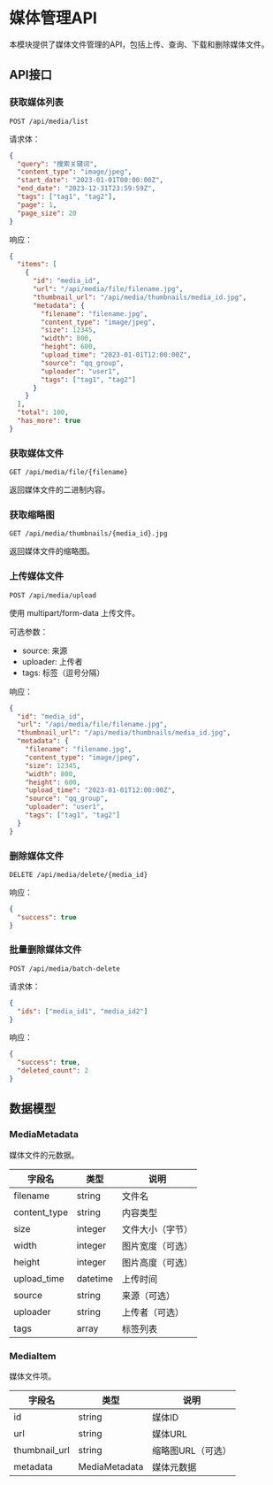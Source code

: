 # 媒体管理API

本模块提供了媒体文件管理的API，包括上传、查询、下载和删除媒体文件。

## API接口

### 获取媒体列表

```
POST /api/media/list
```

请求体：
```json
{
  "query": "搜索关键词",
  "content_type": "image/jpeg",
  "start_date": "2023-01-01T00:00:00Z",
  "end_date": "2023-12-31T23:59:59Z",
  "tags": ["tag1", "tag2"],
  "page": 1,
  "page_size": 20
}
```

响应：
```json
{
  "items": [
    {
      "id": "media_id",
      "url": "/api/media/file/filename.jpg",
      "thumbnail_url": "/api/media/thumbnails/media_id.jpg",
      "metadata": {
        "filename": "filename.jpg",
        "content_type": "image/jpeg",
        "size": 12345,
        "width": 800,
        "height": 600,
        "upload_time": "2023-01-01T12:00:00Z",
        "source": "qq_group",
        "uploader": "user1",
        "tags": ["tag1", "tag2"]
      }
    }
  ],
  "total": 100,
  "has_more": true
}
```

### 获取媒体文件

```
GET /api/media/file/{filename}
```

返回媒体文件的二进制内容。

### 获取缩略图

```
GET /api/media/thumbnails/{media_id}.jpg
```

返回媒体文件的缩略图。

### 上传媒体文件

```
POST /api/media/upload
```

使用 multipart/form-data 上传文件。

可选参数：
- source: 来源
- uploader: 上传者
- tags: 标签（逗号分隔）

响应：
```json
{
  "id": "media_id",
  "url": "/api/media/file/filename.jpg",
  "thumbnail_url": "/api/media/thumbnails/media_id.jpg",
  "metadata": {
    "filename": "filename.jpg",
    "content_type": "image/jpeg",
    "size": 12345,
    "width": 800,
    "height": 600,
    "upload_time": "2023-01-01T12:00:00Z",
    "source": "qq_group",
    "uploader": "user1",
    "tags": ["tag1", "tag2"]
  }
}
```

### 删除媒体文件

```
DELETE /api/media/delete/{media_id}
```

响应：
```json
{
  "success": true
}
```

### 批量删除媒体文件

```
POST /api/media/batch-delete
```

请求体：
```json
{
  "ids": ["media_id1", "media_id2"]
}
```

响应：
```json
{
  "success": true,
  "deleted_count": 2
}
```

## 数据模型

### MediaMetadata

媒体文件的元数据。

| 字段名 | 类型 | 说明 |
|-------|------|------|
| filename | string | 文件名 |
| content_type | string | 内容类型 |
| size | integer | 文件大小（字节） |
| width | integer | 图片宽度（可选） |
| height | integer | 图片高度（可选） |
| upload_time | datetime | 上传时间 |
| source | string | 来源（可选） |
| uploader | string | 上传者（可选） |
| tags | array | 标签列表 |

### MediaItem

媒体文件项。

| 字段名 | 类型 | 说明 |
|-------|------|------|
| id | string | 媒体ID |
| url | string | 媒体URL |
| thumbnail_url | string | 缩略图URL（可选） |
| metadata | MediaMetadata | 媒体元数据 | 